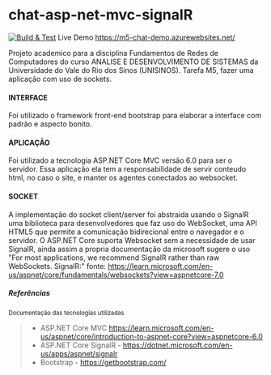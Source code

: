 # chat-asp-net-mvc-signalR
[![Build & Test](https://github.com/gugufaustino/chat-asp-net-mvc-signalR/actions/workflows/dotnet.yml/badge.svg)](https://github.com/gugufaustino/chat-asp-net-mvc-signalR/actions/workflows/dotnet.yml)
Live Demo https://m5-chat-demo.azurewebsites.net/

Projeto academico para a disciplina Fundamentos de Redes de Computadores do curso ANALISE E DESENVOLVIMENTO DE SISTEMAS da Universidade do Vale do Rio dos Sinos (UNISINOS).
Tarefa M5, fazer uma aplicação com uso de sockets.


#### INTERFACE

Foi utilizado o framework front-end bootstrap para elaborar a interface com padrão e aspecto bonito.

#### APLICAÇÃO

Foi utilizado a tecnologia ASP.NET Core MVC versão 6.0 para ser o servidor. Essa aplicação ela tem a responsabilidade de servir conteudo html, no caso o site, e manter os agentes conectados ao websocket.

#### SOCKET

A implementação do socket client/server foi abstraida usando o SignalR uma biblioteca para desenvolvedores que faz uso do WebSocket, uma API HTML5 que permite a comunicação bidirecional entre o navegador e o servidor.
O ASP.NET Core suporta Websocket sem a necessidade de usar SignalR, ainda assim a propria documentação da microsoft sugere o uso "For most applications, we recommend SignalR rather than raw WebSockets. SignalR:" fonte:
 https://learn.microsoft.com/en-us/aspnet/core/fundamentals/websockets?view=aspnetcore-7.0

##### Referências
<sub>Documentação das tecnologias utilizadas</sub>
> - ASP.NET Core MVC https://learn.microsoft.com/en-us/aspnet/core/introduction-to-aspnet-core?view=aspnetcore-6.0
> - ASP.NET Core SignalR - https://dotnet.microsoft.com/en-us/apps/aspnet/signalr
> - Bootstrap - https://getbootstrap.com/
